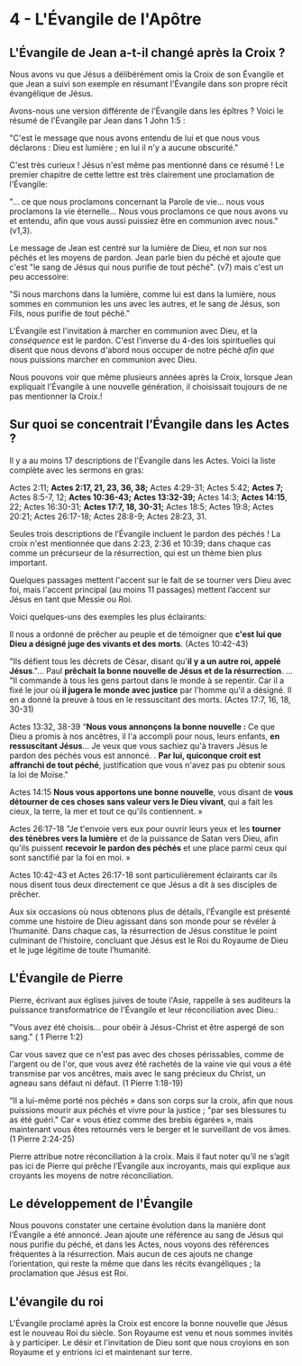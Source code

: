 # 4 - L'Évangile de l'Apôtre

## L'Évangile de Jean a-t-il changé après la Croix ?

Nous avons vu que Jésus a délibérément omis la Croix de son Évangile et que Jean a suivi son exemple en résumant l'Évangile dans son propre récit évangélique de Jésus.

Avons-nous une version différente de l’Évangile dans les épîtres ? Voici le résumé de l'Évangile par Jean dans 1 John 1:5 :

"C'est le message que nous avons entendu de lui et que nous vous déclarons : Dieu est lumière ; en lui il n'y a aucune obscurité."

C'est très curieux ! Jésus n'est même pas mentionné dans ce résumé ! Le premier chapitre de cette lettre est très clairement une proclamation de l'Évangile:

"... ce que nous proclamons concernant la Parole de vie... nous vous proclamons la vie éternelle... Nous vous proclamons ce que nous avons vu et entendu, afin que vous aussi puissiez être en communion avec nous." (v1,3).

Le message de Jean est centré sur la lumière de Dieu, et non sur nos péchés et les moyens de pardon. Jean parle bien du péché et ajoute que c'est "le sang de Jésus qui nous purifie de tout péché". (v7) mais c'est un peu accessoire:

"Si nous marchons dans la lumière, comme lui est dans la lumière, nous sommes en communion les uns avec les autres, et le sang de Jésus, son Fils, nous purifie de tout péché."

L'Évangile est l'invitation à marcher en communion avec Dieu, et la *conséquence* est le pardon. C'est l'inverse du 4-des lois spirituelles qui disent que nous devons d'abord nous occuper de notre péché *afin que* nous puissions marcher en communion avec Dieu.

Nous pouvons voir que même plusieurs années après la Croix, lorsque Jean expliquait l'Évangile à une nouvelle génération, il choisissait toujours de ne pas mentionner la Croix.!

## Sur quoi se concentrait l’Évangile dans les Actes ?

Il y a au moins 17 descriptions de l'Évangile dans les Actes. Voici la liste complète avec les sermons en gras:

Actes 2:11; **Actes 2:17, 21, 23, 36, 38;** Actes 4:29-31; Actes 5:42; **Actes 7;** Actes 8:5-7, 12; **Actes 10:36-43;** **Actes 13:32-39;** Actes 14:3; **Actes 14:15**, 22; Actes 16:30-31; **Actes 17:7, 18, 30-31;** Actes 18:5; Actes 19:8; Actes 20:21; Actes 26:17-18; Actes 28:8-9; Actes 28:23, 31.

Seules trois descriptions de l’Évangile incluent le pardon des péchés ! La croix n'est mentionnée que dans 2:23, 2:36 et 10:39; dans chaque cas comme un précurseur de la résurrection, qui est un thème bien plus important.

Quelques passages mettent l'accent sur le fait de se tourner vers Dieu avec foi, mais l'accent principal (au moins 11 passages) mettent l’accent sur Jésus en tant que Messie ou Roi.

Voici quelques-uns des exemples les plus éclairants:

Il nous a ordonné de prêcher au peuple et de témoigner que **c'est lui que Dieu a désigné juge des vivants et des morts**. (Actes 10:42-43)

"Ils défient tous les décrets de César, disant qu'**il y a un autre roi, appelé Jésus**."... Paul **prêchait la bonne nouvelle de Jésus et de la résurrection**. ... "Il commande à tous les gens partout dans le monde à se repentir. Car il a fixé le jour où **il jugera le monde avec justice** par l'homme qu'il a désigné. Il en a donné la preuve à tous en le ressuscitant des morts. (Actes 17:7, 16, 18, 30-31)

Actes 13:32, 38-39 “**Nous vous annonçons la bonne nouvelle :** Ce que Dieu a promis à nos ancêtres, il l'a accompli pour nous, leurs enfants, **en ressuscitant Jésus**... Je veux que vous sachiez qu'à travers Jésus le pardon des péchés vous est annoncé. . **Par lui, quiconque croit est affranchi de tout péché**, justification que vous n'avez pas pu obtenir sous la loi de Moïse."

Actes 14:15 **Nous vous apportons une bonne nouvelle**, vous disant de **vous détourner de ces choses sans valeur vers le Dieu vivant**, qui a fait les cieux, la terre, la mer et tout ce qu'ils contiennent. »

Actes 26:17-18 "Je t'envoie vers eux pour ouvrir leurs yeux et les **tourner des ténèbres vers la lumière** et de la puissance de Satan vers Dieu, afin qu'ils puissent **recevoir le pardon des péchés** et une place parmi ceux qui sont sanctifié par la foi en moi. »

Actes 10:42-43 et Actes 26:17-18 sont particulièrement éclairants car ils nous disent tous deux directement ce que Jésus a dit à ses disciples de prêcher.

Aux six occasions où nous obtenons plus de détails, l’Évangile est présenté comme une histoire de Dieu agissant dans son monde pour se révéler à l’humanité. Dans chaque cas, la résurrection de Jésus constitue le point culminant de l’histoire, concluant que Jésus est le Roi du Royaume de Dieu et le juge légitime de toute l’humanité.

## L'Évangile de Pierre

Pierre, écrivant aux églises juives de toute l'Asie, rappelle à ses auditeurs la puissance transformatrice de l'Évangile et leur réconciliation avec Dieu.:

"Vous avez été choisis... pour obéir à Jésus-Christ et être aspergé de son sang." ( 1 Pierre 1:2)

Car vous savez que ce n'est pas avec des choses périssables, comme de l'argent ou de l'or, que vous avez été rachetés de la vaine vie qui vous a été transmise par vos ancêtres, mais avec le sang précieux du Christ, un agneau sans défaut ni défaut. (1 Pierre 1:18-19)

“Il a lui-même porté nos péchés » dans son corps sur la croix, afin que nous puissions mourir aux péchés et vivre pour la justice ; "par ses blessures tu as été guéri." Car « vous étiez comme des brebis égarées », mais maintenant vous êtes retournés vers le berger et le surveillant de vos âmes. (1 Pierre 2:24-25)

Pierre attribue notre réconciliation à la croix. Mais il faut noter qu’il ne s’agit pas ici de Pierre qui prêche l’Évangile aux incroyants, mais qui explique aux croyants les moyens de notre réconciliation.

## Le développement de l'Évangile

Nous pouvons constater une certaine évolution dans la manière dont l’Évangile a été annoncé. Jean ajoute une référence au sang de Jésus qui nous purifie du péché, et dans les Actes, nous voyons des références fréquentes à la résurrection. Mais aucun de ces ajouts ne change l’orientation, qui reste la même que dans les récits évangéliques ; la proclamation que Jésus est Roi.

## L'évangile du roi

L'Évangile proclamé après la Croix est encore la bonne nouvelle que Jésus est le nouveau Roi du siècle. Son Royaume est venu et nous sommes invités à y participer. Le désir et l'invitation de Dieu sont que nous croyions en son Royaume et y entrions ici et maintenant sur terre.
